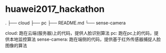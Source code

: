 # huawei2017_hackathon

.
├── cloud
├── pc
├── README.md
└── sense-camera

cloud: 跑在云端(服务器)上的代码，提供人脸识别算法
pc: 跑在pc上的代码，提供本地监控算法
sense-camera: 跑在端侧的代码，提供基于红外传感器捕捉人脸图像的算法
